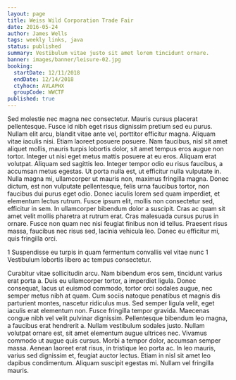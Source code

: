 ```yaml
---
layout: page
title: Weiss Wild Corporation Trade Fair
date: 2016-05-24
author: James Wells
tags: weekly links, java
status: published
summary: Vestibulum vitae justo sit amet lorem tincidunt ornare.
banner: images/banner/leisure-02.jpg
booking:
  startDate: 12/11/2018
  endDate: 12/14/2018
  ctyhocn: AVLAPHX
  groupCode: WWCTF
published: true
---
```

Sed molestie nec magna nec consectetur. Mauris cursus placerat pellentesque. Fusce id nibh eget risus dignissim pretium sed eu purus. Nullam elit arcu, blandit vitae ante vel, porttitor efficitur magna. Aliquam vitae iaculis nisi. Etiam laoreet posuere posuere. Nam faucibus, nisl sit amet aliquet mollis, mauris turpis lobortis dolor, sit amet tempus eros augue non tortor. Integer ut nisi eget metus mattis posuere at eu eros. Aliquam erat volutpat. Aliquam sed sagittis leo. Integer tempor odio eu risus faucibus, a accumsan metus egestas. Ut porta nulla est, ut efficitur nulla vulputate in. Nulla magna mi, ullamcorper ut mauris non, maximus fringilla magna. Donec dictum, est non vulputate pellentesque, felis urna faucibus tortor, non faucibus dui purus eget odio.
Donec iaculis lorem sed quam imperdiet, et elementum lectus rutrum. Fusce ipsum elit, mollis non consectetur sed, efficitur in sem. In ullamcorper bibendum dolor a suscipit. Cras ac quam sit amet velit mollis pharetra at rutrum erat. Cras malesuada cursus purus in ornare. Fusce non quam nec nisi feugiat finibus non id tellus. Praesent risus massa, faucibus nec risus sed, lacinia vehicula leo. Donec eu efficitur mi, quis fringilla orci.

1 Suspendisse eu turpis in quam fermentum convallis vel vitae nunc
1 Vestibulum lobortis libero ac tempus consectetur.

Curabitur vitae sollicitudin arcu. Nam bibendum eros sem, tincidunt varius erat porta a. Duis eu ullamcorper tortor, a imperdiet ligula. Donec consequat, lacus ut euismod commodo, tortor orci sodales augue, nec semper metus nibh at quam. Cum sociis natoque penatibus et magnis dis parturient montes, nascetur ridiculus mus. Sed semper ligula velit, eget iaculis erat elementum non. Fusce fringilla tempor gravida. Maecenas congue nibh vel velit pulvinar dignissim. Pellentesque bibendum leo magna, a faucibus erat hendrerit a. Nullam vestibulum sodales justo. Nullam volutpat ornare est, sit amet elementum augue ultrices nec.
Vivamus commodo ut augue quis cursus. Morbi a tempor dolor, accumsan semper massa. Aenean laoreet erat risus, in tristique leo porta ac. In leo mauris, varius sed dignissim et, feugiat auctor lectus. Etiam in nisl sit amet leo dapibus condimentum. Aliquam suscipit egestas mi. Nullam vel fringilla mauris.
